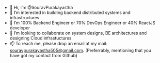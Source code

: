- 👋 Hi, I’m @SouravPurakayastha
- 👀 I’m interested in building backend distributed systems and infrastructures
- 🌱 I’m 100% Backend Engineer or 70% DevOps Engineer or 40% ReactJS developer
- 💞️ I’m looking to collaborate on system designs, BE architectures and designing Cloud infrastuctures
- 📫 To reach me, please drop an email at my mail: souravpurakayastha505@gmail.com. (Preferrably, mentioning that you have got my contact from Github)

<!---
SouravPurakayastha/SouravPurakayastha is a ✨ special ✨ repository because its `README.md` (this file) appears on your GitHub profile.
You can click the Preview link to take a look at your changes.
--->
